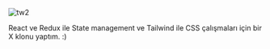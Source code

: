 ![tw2](https://github.com/ekicigokhan/twitter-x-clone-react/assets/113638555/fa777bd0-2ee3-48d8-8a90-f833f2e6e6a4)

React ve Redux ile State management ve Tailwind ile CSS çalışmaları için bir X klonu yaptım. :)


